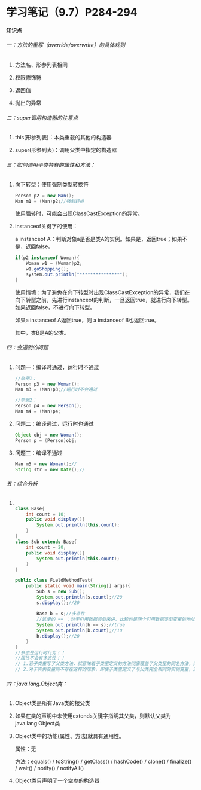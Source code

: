 # 学习笔记（9.7）P284-294

#### 知识点

###### 一：方法的重写（override/overwrite）的具体规则

1. 方法名、形参列表相同

2. 权限修饰符

3. 返回值

4. 抛出的异常

   

###### 二：super调用构造器的注意点

1. this(形参列表)：本类重载的其他的构造器

2. super(形参列表)：调用父类中指定的构造器

   

###### 三：如何调用子类特有的属性和方法：

1. 向下转型：使用强制类型转换符

   ```java
   Person p2 = new Man();
   Man m1 = (Man)p2;//强制转换
   ```

   使用强转时，可能会出现ClassCastException的异常。

2. instanceof关键字的使用：

   a instanceof A：判断对象a是否是类A的实例。如果是，返回true；如果不是，返回false。

   ```java
   if(p2 instanceof Woman){
       Woman w1 = (Woman)p2;
       w1.goShopping();
       system.out.println("***************");
   }
   ```

   使用情境：为了避免在向下转型时出现ClassCastException的异常，我们在向下转型之前，先进行instanceof的判断，一旦返回true，就进行向下转型。如果返回false，不进行向下转型。

   

   如果a instanceof A返回true，则 a instanceof B也返回true。

   其中，类B是A的父类。

   

###### 四：会遇到的问题

1. 问题一：编译时通过，运行时不通过

   ```java
   //举例1：
   Person p3 = new Woman();
   Man m3 = (Man)p3;//运行时不会通过
   
   //举例2：
   Person p4 = new Person();
   Man m4 = (Man)p4;
   ```

   

2. 问题二：编译通过，运行时也通过

   ```java
   Object obj = new Woman();
   Person p = (Person)obj;
   ```

3. 问题三：编译不通过

   ```java
   Man m5 = new Woman();//
   String str = new Date();//
   ```

   



###### 五：综合分析

1. ```java
   
   class Base{
       int count = 10;
       public void display(){
           System.out.println(this.count);
       }
   }
   class Sub extends Base{
       int count = 20;
       public void display(){
           System.out.println(this.count);
       }
   }
   
   public class FieldMethodTest{
       public static void main(String[] args){
           Sub s = new Sub();
           System.out.println(s.count);//20
           s.display();//20
           
           Base b = s;//多态性
           //这里的 == ：对于引用数据类型来讲，比较的是两个引用数据类型变量的地址值是否相同 
           System.out.println(b == s);//true
           System.out.println(b.count);//10
           b.display();//20
       }
   }
   //多态是运行时行为！！
   //属性不会有多态性！！
   // 1.若子类重写了父类方法，就意味着子类里定义的方法彻底覆盖了父类里的同名方法，系统将不可能把父类里的方法转移到子类中：编译看左边，运行看右边
   // 2.对于实例变量则不存在这样的现象，即使子类里定义了与父类完全相同的实例变量，这个实例变量依然不可能覆盖父类中定义的实例变量：编译运行都看左边
   ```

   

###### 六：java.lang.Object类：

1. Object类是所有Java类的根父类

2. 如果在类的声明中未使用extends关键字指明其父类，则默认父类为java.lang.Object类

3. Object类中的功能(属性、方法)就具有通用性。

   属性：无

   方法：equals() / toString() / getClass() / hashCode() / clone() / finalize() / wait() / notify() / notifyAll()

4. Object类只声明了一个空参的构造器

   